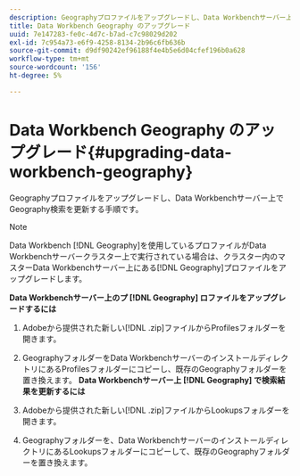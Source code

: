 ```yaml
---
description: Geographyプロファイルをアップグレードし、Data Workbenchサーバー上でGeography検索を更新する手順です。
title: Data Workbench Geography のアップグレード
uuid: 7e147283-fe0c-4d7c-b7ad-c7c98029d202
exl-id: 7c954a73-e6f9-4258-8134-2b96c6fb636b
source-git-commit: d9df90242ef96188f4e4b5e6d04cfef196b0a628
workflow-type: tm+mt
source-wordcount: '156'
ht-degree: 5%

---
```


# Data Workbench Geography のアップグレード{#upgrading-data-workbench-geography}

Geographyプロファイルをアップグレードし、Data Workbenchサーバー上でGeography検索を更新する手順です。

>[!NOTE]
>
>Data Workbench [!DNL Geography]を使用しているプロファイルがData Workbenchサーバークラスター上で実行されている場合は、クラスター内のマスターData Workbenchサーバー上にある[!DNL Geography]プロファイルをアップグレードします。

**Data Workbenchサーバー上のプ [!DNL Geography] ロファイルをアップグレードするには**

1. Adobeから提供された新しい[!DNL .zip]ファイルからProfilesフォルダーを開きます。
1. GeographyフォルダーをData WorkbenchサーバーのインストールディレクトリにあるProfilesフォルダーにコピーし、既存のGeographyフォルダーを置き換えます。
   **Data Workbenchサーバー上 [!DNL Geography] で検索結果を更新するには**

1. Adobeから提供された新しい[!DNL .zip]ファイルからLookupsフォルダーを開きます。
1. Geographyフォルダーを、Data WorkbenchサーバーのインストールディレクトリにあるLookupsフォルダーにコピーして、既存のGeographyフォルダーを置き換えます。
